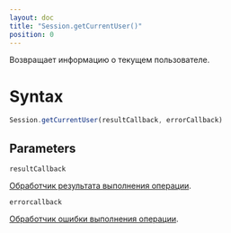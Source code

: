 ```yaml
---
layout: doc
title: "Session.getCurrentUser()"
position: 0
---
```


Возвращает информацию о текущем пользователе.

# Syntax

```js
Session.getCurrentUser(resultCallback, errorCallback)
```

## Parameters

`resultCallback`

[Обработчик результата выполнения операции](../../Script/).

`errorcallback`

[Обработчик ошибки выполнения операции](../../Script/).
